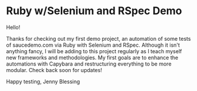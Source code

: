 # Ruby w/Selenium and RSpec Demo


Hello!

Thanks for checking out my first demo project, an automation of some tests of saucedemo.com via Ruby with Selenium and RSpec. Although it isn't anything fancy, I will be adding to this project regularly as I teach myself new frameworks and methodologies. My first goals are to enhance the automations with Capybara and restructuring everything to be more modular. Check back soon for updates!

Happy testing,
Jenny Blessing
